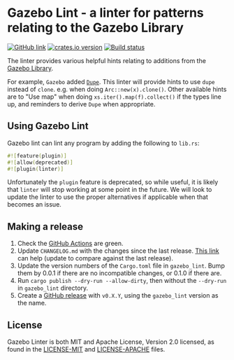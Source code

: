# Gazebo Lint - a linter for patterns relating to the Gazebo Library

[![GitHub link](https://img.shields.io/badge/GitHub-facebookincubator%2Fgazebo_lint-blue.svg)](https://github.com/facebookincubator/gazebo_lint)
[![crates.io version](https://img.shields.io/crates/v/gazebo_lint.svg)](https://crates.io/crates/gazebo_lint)
[![Build status](https://img.shields.io/github/workflow/status/facebookincubator/gazebo_lint/ci.svg)](https://github.com/facebookincubator/gazebo_lint/actions)


The linter provides various helpful hints relating to additions from the [Gazebo Library](https://github.com/facebookincubator/gazebo).

For example, `Gazebo` added [`Dupe`](https://docs.rs/gazebo/0.4.0/src/gazebo/dupe.rs.html). This linter will provide hints to use `dupe` instead of `clone`. e.g. when doing `Arc::new(x).clone()`.
Other available hints are to "Use map" when doing `xs.iter().map(f).collect()` if the types line up, and reminders to derive `Dupe` when appropriate.

## Using Gazebo Lint

Gazebo lint can lint any program by adding the following to `lib.rs`:

```rust
#![feature(plugin)]
#![allow(deprecated)]
#![plugin(linter)]
```

Unfortunately the `plugin` feature is deprecated, so while useful, it is likely that `linter` will stop working at some point in the future.
We will look to update the linter to use the proper alternatives if applicable when that becomes an issue.

## Making a release
1. Check the [GitHub Actions](https://github.com/facebookincubator/gazebo_lint/actions) are green.
2. Update `CHANGELOG.md` with the changes since the last release. [This link](https://github.com/facebookincubator/gazebo_lint/compare/v0.1.1...main) can help (update to compare against the last release).
3. Update the version numbers of the `Cargo.toml` file in `gazebo_lint`. Bump them by 0.0.1 if there are no incompatible changes, or 0.1.0 if there are.
4. Run `cargo publish --dry-run --allow-dirty`, then without the `--dry-run` in `gazebo_lint` directory.
5. Create a [GitHub release](https://github.com/facebookincubator/gazebo_lint/releases/new) with `v0.X.Y`, using the `gazebo_lint` version as the name.


## License

Gazebo Linter is both MIT and Apache License, Version 2.0 licensed, as found in the [LICENSE-MIT](LICENSE-MIT) and [LICENSE-APACHE](LICENSE-APACHE) files.
